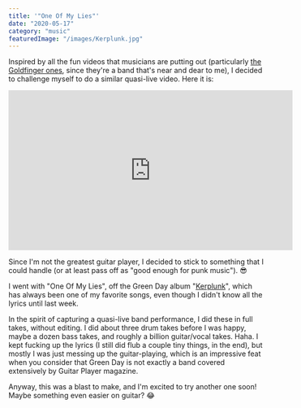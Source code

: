 ```yaml
---
title: '"One Of My Lies"'
date: "2020-05-17"
category: "music"
featuredImage: "/images/Kerplunk.jpg"
---
```


Inspired by all the fun videos that musicians are putting out (particularly [the Goldfinger ones](https://www.youtube.com/watch?v=h0rSYEoBMYM), since they're a band that's near and dear to me), I decided to challenge myself to do a similar quasi-live video. Here it is:

<div class="embed"><iframe width="560" height="315" src="https://www.youtube.com/embed/gX_lQrWY0kE" title="YouTube video player" frameborder="0" allow="accelerometer; autoplay; clipboard-write; encrypted-media; gyroscope; picture-in-picture" allowfullscreen></iframe></div>

Since I'm not the greatest guitar player, I decided to stick to something that I could handle (or at least pass off as "good enough for punk music"). 😎

I went with "One Of My Lies", off the Green Day album "[Kerplunk](<https://en.wikipedia.org/wiki/Kerplunk_(album)>)", which has always been one of my favorite songs, even though I didn't know all the lyrics until last week.

In the spirit of capturing a quasi-live band performance, I did these in full takes, without editing. I did about three drum takes before I was happy, maybe a dozen bass takes, and roughly a billion guitar/vocal takes. Haha. I kept fucking up the lyrics (I still did flub a couple tiny things, in the end), but mostly I was just messing up the guitar-playing, which is an impressive feat when you consider that Green Day is not exactly a band covered extensively by Guitar Player magazine.

Anyway, this was a blast to make, and I'm excited to try another one soon! Maybe something even easier on guitar? 😂
